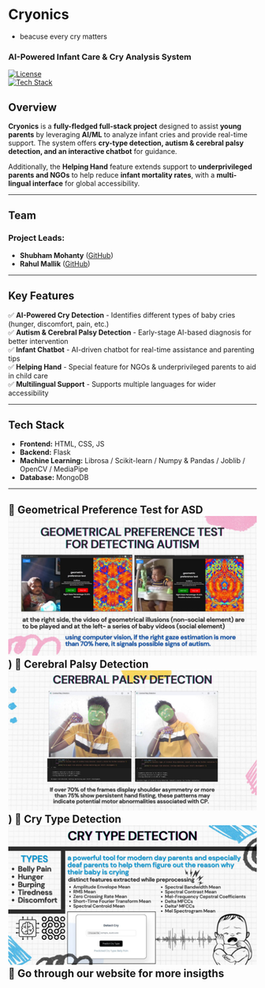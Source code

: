 # Cryonics 
- beacuse every cry matters
### AI-Powered Infant Care & Cry Analysis System  

[![License](https://img.shields.io/badge/License-MIT-blue.svg)](LICENSE)  
[![Tech Stack](https://img.shields.io/badge/Tech%20Stack-Full%20Stack-green)](#tech-stack)  

## Overview  
**Cryonics** is a **fully-fledged full-stack project** designed to assist **young parents** by leveraging **AI/ML** to analyze infant cries and provide real-time support. The system offers **cry-type detection, autism & cerebral palsy detection, and an interactive chatbot** for guidance.  

Additionally, the **Helping Hand** feature extends support to **underprivileged parents and NGOs** to help reduce **infant mortality rates**, with a **multi-lingual interface** for global accessibility.  

---

## Team  
### Project Leads:  
- **Shubham Mohanty** ([GitHub](https://github.com/shubudubu))  
- **Rahul Mallik** ([GitHub](https://github.com/rahul-mallik))  

---

## Key Features  
✅ **AI-Powered Cry Detection** - Identifies different types of baby cries (hunger, discomfort, pain, etc.)  
✅ **Autism & Cerebral Palsy Detection** - Early-stage AI-based diagnosis for better intervention  
✅ **Infant Chatbot** - AI-driven chatbot for real-time assistance and parenting tips  
✅ **Helping Hand** - Special feature for NGOs & underprivileged parents to aid in child care  
✅ **Multilingual Support** - Supports multiple languages for wider accessibility  

---

## Tech Stack  
- **Frontend:**  HTML, CSS, JS 
- **Backend:** Flask   
- **Machine Learning:** Librosa / Scikit-learn / Numpy & Pandas / Joblib / OpenCV / MediaPipe  
- **Database:** MongoDB   

---


🔹 Geometrical Preference Test for ASD
![Geometrical Preference Test for ASD](static/IMG-20250221-WA0016.jpg) 
)
🔹 Cerebral Palsy Detection
![Cerebral Palsy Detection](static/IMG-20250221-WA0014.jpg) 
)
🔹 Cry Type Detection
![Cry Type Detection](static/IMG-20250221-WA0015.jpg) 
🔹 Go through our website for more insigths
---
